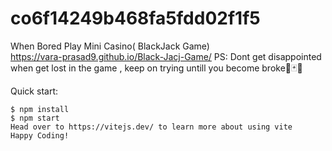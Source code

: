 # co6f14249b468fa5fdd02f1f5
When Bored Play Mini Casino( BlackJack Game)<br>
https://vara-prasad9.github.io/Black-Jacj-Game/
PS: Dont get disappointed when get lost in the game , keep on trying untill you become broke🎲🃏💸

Quick start:
```
$ npm install
$ npm start
Head over to https://vitejs.dev/ to learn more about using vite
Happy Coding!
